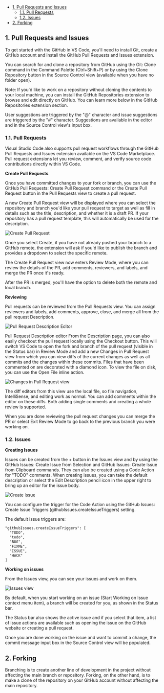 - [1. Pull Requests and Issues](#1-pull-requests-and-issues)
  - [1.1. Pull Requests](#11-pull-requests)
  - [1.2. Issues](#12-issues)
- [2. Forking](#2-forking)

## 1. Pull Requests and Issues

To get started with the GitHub in VS Code, you'll need to install Git, create a GitHub account and install the GitHub Pull Requests and Issues extension.

You can search for and clone a repository from GitHub using the Git: Clone command in the Command Palette (Ctrl+Shift+P) or by using the Clone Repository button in the Source Control view (available when you have no folder open).

Note: If you'd like to work on a repository without cloning the contents to your local machine, you can install the GitHub Repositories extension to browse and edit directly on GitHub. You can learn more below in the GitHub Repositories extension section.

User suggestions are triggered by the "@" character and issue suggestions are triggered by the "#" character. Suggestions are available in the editor and in the Source Control view's input box.

### 1.1. Pull Requests

Visual Studio Code also supports pull request workflows through the GitHub Pull Requests and Issues extension available on the VS Code Marketplace. Pull request extensions let you review, comment, and verify source code contributions directly within VS Code.

**Create Pull Requests**

Once you have committed changes to your fork or branch, you can use the GitHub Pull Requests: Create Pull Request command or the Create Pull Request button in the Pull Requests view to create a pull request.

A new Create Pull Request view will be displayed where you can select the repository and branch you'd like your pull request to target as well as fill in details such as the title, description, and whether it is a draft PR. If your repository has a pull request template, this will automatically be used for the description.

![Create Pull Request](https://code.visualstudio.com/assets/docs/editor/github/create-pull-request-view.png)

Once you select Create, if you have not already pushed your branch to a GitHub remote, the extension will ask if you'd like to publish the branch and provides a dropdown to select the specific remote.

The Create Pull Request view now enters Review Mode, where you can review the details of the PR, add comments, reviewers, and labels, and merge the PR once it's ready.

After the PR is merged, you'll have the option to delete both the remote and local branch.

**Reviewing**

Pull requests can be reviewed from the Pull Requests view. You can assign reviewers and labels, add comments, approve, close, and merge all from the pull request Description.

![Pull Request Description Editor](https://code.visualstudio.com/assets/docs/editor/github/pull-request-description-editor.png)

Pull Request Description editor
From the Description page, you can also easily checkout the pull request locally using the Checkout button. This will switch VS Code to open the fork and branch of the pull request (visible in the Status bar) in Review Mode and add a new Changes in Pull Request view from which you can view diffs of the current changes as well as all commits and the changes within these commits. Files that have been commented on are decorated with a diamond icon. To view the file on disk, you can use the Open File inline action.

![Changes in Pull Request view](https://code.visualstudio.com/assets/docs/editor/github/changes-view.png)

The diff editors from this view use the local file, so file navigation, IntelliSense, and editing work as normal. You can add comments within the editor on these diffs. Both adding single comments and creating a whole review is supported.

When you are done reviewing the pull request changes you can merge the PR or select Exit Review Mode to go back to the previous branch you were working on.

### 1.2. Issues

**Creating Issues**

Issues can be created from the + button in the Issues view and by using the GitHub Issues: Create Issue from Selection and GitHub Issues: Create Issue from Clipboard commands. They can also be created using a Code Action for "TODO" comments. When creating issues, you can take the default description or select the Edit Description pencil icon in the upper right to bring up an editor for the issue body.

![Create Issue](https://code.visualstudio.com/assets/docs/editor/github/issue-from-todo.gif)

You can configure the trigger for the Code Action using the GitHub Issues: Create Issue Triggers (githubIssues.createIssueTriggers) setting.

The default issue triggers are:

```markdown
"githubIssues.createIssueTriggers": [
  "TODO",
  "todo",
  "BUG",
  "FIXME",
  "ISSUE",
  "HACK"
]
```

**Working on issues**

From the Issues view, you can see your issues and work on them.

![Issues view](https://code.visualstudio.com/assets/docs/editor/github/issues-view.png)

By default, when you start working on an issue (Start Working on Issue context menu item), a branch will be created for you, as shown in the Status bar.

The Status bar also shows the active issue and if you select that item, a list of issue actions are available such as opening the issue on the GitHub website or creating a pull request.

Once you are done working on the issue and want to commit a change, the commit message input box in the Source Control view will be populated.

## 2. Forking

Branching is to create another line of development in the project without affecting the main branch or repository. Forking, on the other hand, is to make a clone of the repository on your GitHub account without affecting the main repository. 
